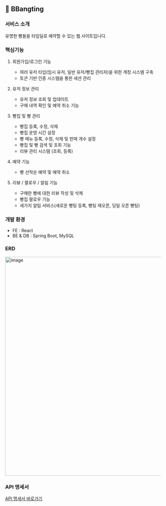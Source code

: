 ## 🥯 BBangting

### 서비스 소개
유명한 빵들을 타임딜로 예약할 수 있는 웹 사이트입니다.

### 핵심기능
1. 회원가입/로그인 기능

    - 여러 유저 타입(임시 유저, 일반 유저/빵집 관리자)을 위한 계정 시스템 구축
    - 토큰 기반 인증 시스템을 통한 세션 관리

2. 유저 정보 관리

    - 유저 정보 조회 및 업데이트
    - 구매 내역 확인 및 예약 취소 기능

3. 빵집 및 빵 관리

    - 빵집 등록, 수정, 삭제
    - 빵집 운영 시간 설정
    - 빵 메뉴 등록, 수정, 삭제 및 판매 개수 설정
    - 빵집 및 빵 검색 및 조회 기능
    - 리뷰 관리 시스템 (조회, 등록)

4. 예약 기능

    - 빵 선착순 예약 및 예약 취소

    
5. 리뷰 / 팔로우 / 알림 기능
    - 구매한 빵에 대한 리뷰 작성 및 삭제
    - 빵집 팔로우 기능
    - 세가지 알림 서비스(새로운 빵팅 등록, 빵팅 재오픈, 딩일 오픈 빵팅)



### 개발 환경 
- FE : React
- BE & DB : Spring Boot, MySQL

### ERD
<img width="709" alt="image" src="https://github.com/BBANGting/bbangting/assets/142862000/3cc498bb-dd63-49f1-9fd9-eb3a63b9457b">

### API 명세서
[API 명세서 바로가기](https://saylog.notion.site/API-00ed0688b1744ecf8b89c4f43fc70eaf?pvs=4)
